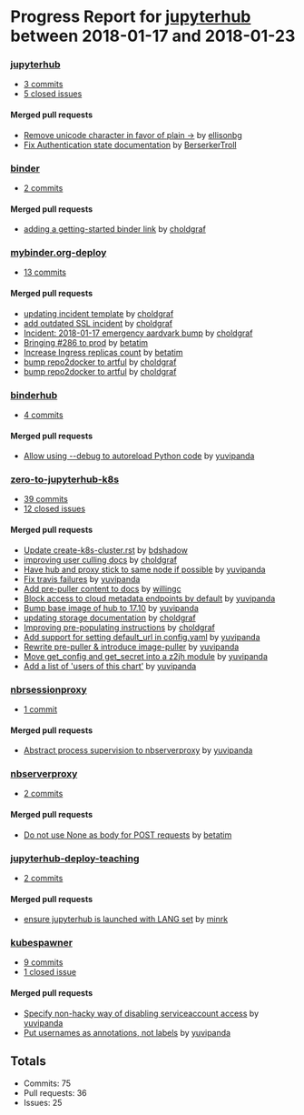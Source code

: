 # Progress Report for [jupyterhub](https://github.com/jupyterhub) between 2018-01-17 and 2018-01-23

### [jupyterhub](https://github.com/jupyterhub/jupyterhub)
-  [3 commits](https://github.com/jupyterhub/jupyterhub/compare/master@%7B1516176000%7D...master@%7B1516694400%7D)
-  [5 closed issues](https://github.com/jupyterhub/jupyterhub/issues?utf8=%E2%9C%93&q=is%3Aissue%20closed%3A2018-01-17..2018-01-23)

#### Merged pull requests
- [Remove unicode character in favor of plain ->](https://github.com/jupyterhub/jupyterhub/pull/1625) by [ellisonbg](https://github.com/ellisonbg)
- [Fix Authentication state documentation](https://github.com/jupyterhub/jupyterhub/pull/1623) by [BerserkerTroll](https://github.com/BerserkerTroll)

### [binder](https://github.com/jupyterhub/binder)
-  [2 commits](https://github.com/jupyterhub/binder/compare/master@%7B1516176000%7D...master@%7B1516694400%7D)

#### Merged pull requests
- [adding a getting-started binder link](https://github.com/jupyterhub/binder/pull/62) by [choldgraf](https://github.com/choldgraf)

### [mybinder.org-deploy](https://github.com/jupyterhub/mybinder.org-deploy)
-  [13 commits](https://github.com/jupyterhub/mybinder.org-deploy/compare/master@%7B1516176000%7D...master@%7B1516694400%7D)

#### Merged pull requests
- [updating incident template](https://github.com/jupyterhub/mybinder.org-deploy/pull/290) by [choldgraf](https://github.com/choldgraf)
- [add outdated SSL incident](https://github.com/jupyterhub/mybinder.org-deploy/pull/289) by [choldgraf](https://github.com/choldgraf)
- [Incident: 2018-01-17 emergency aardvark bump](https://github.com/jupyterhub/mybinder.org-deploy/pull/288) by [choldgraf](https://github.com/choldgraf)
- [Bringing #286 to prod](https://github.com/jupyterhub/mybinder.org-deploy/pull/287) by [betatim](https://github.com/betatim)
- [Increase Ingress replicas count](https://github.com/jupyterhub/mybinder.org-deploy/pull/286) by [betatim](https://github.com/betatim)
- [bump repo2docker to artful](https://github.com/jupyterhub/mybinder.org-deploy/pull/285) by [choldgraf](https://github.com/choldgraf)
- [bump repo2docker to artful](https://github.com/jupyterhub/mybinder.org-deploy/pull/284) by [choldgraf](https://github.com/choldgraf)

### [binderhub](https://github.com/jupyterhub/binderhub)
-  [4 commits](https://github.com/jupyterhub/binderhub/compare/master@%7B1516176000%7D...master@%7B1516694400%7D)

#### Merged pull requests
- [Allow using --debug to autoreload Python code](https://github.com/jupyterhub/binderhub/pull/374) by [yuvipanda](https://github.com/yuvipanda)

### [zero-to-jupyterhub-k8s](https://github.com/jupyterhub/zero-to-jupyterhub-k8s)
-  [39 commits](https://github.com/jupyterhub/zero-to-jupyterhub-k8s/compare/master@%7B1516176000%7D...master@%7B1516694400%7D)
-  [12 closed issues](https://github.com/jupyterhub/zero-to-jupyterhub-k8s/issues?utf8=%E2%9C%93&q=is%3Aissue%20closed%3A2018-01-17..2018-01-23)

#### Merged pull requests
- [Update create-k8s-cluster.rst](https://github.com/jupyterhub/zero-to-jupyterhub-k8s/pull/424) by [bdshadow](https://github.com/bdshadow)
- [improving user culling docs](https://github.com/jupyterhub/zero-to-jupyterhub-k8s/pull/423) by [choldgraf](https://github.com/choldgraf)
- [Have hub and proxy stick to same node if possible](https://github.com/jupyterhub/zero-to-jupyterhub-k8s/pull/422) by [yuvipanda](https://github.com/yuvipanda)
- [Fix travis failures](https://github.com/jupyterhub/zero-to-jupyterhub-k8s/pull/419) by [yuvipanda](https://github.com/yuvipanda)
- [Add pre-puller content to docs](https://github.com/jupyterhub/zero-to-jupyterhub-k8s/pull/418) by [willingc](https://github.com/willingc)
- [Block access to cloud metadata endpoints by default](https://github.com/jupyterhub/zero-to-jupyterhub-k8s/pull/416) by [yuvipanda](https://github.com/yuvipanda)
- [Bump base image of hub to 17.10](https://github.com/jupyterhub/zero-to-jupyterhub-k8s/pull/415) by [yuvipanda](https://github.com/yuvipanda)
- [updating storage documentation](https://github.com/jupyterhub/zero-to-jupyterhub-k8s/pull/409) by [choldgraf](https://github.com/choldgraf)
- [Improving pre-populating instructions](https://github.com/jupyterhub/zero-to-jupyterhub-k8s/pull/408) by [choldgraf](https://github.com/choldgraf)
- [Add support for setting default_url in config.yaml](https://github.com/jupyterhub/zero-to-jupyterhub-k8s/pull/403) by [yuvipanda](https://github.com/yuvipanda)
- [Rewrite pre-puller & introduce image-puller](https://github.com/jupyterhub/zero-to-jupyterhub-k8s/pull/399) by [yuvipanda](https://github.com/yuvipanda)
- [Move get_config and get_secret into a z2jh module](https://github.com/jupyterhub/zero-to-jupyterhub-k8s/pull/397) by [yuvipanda](https://github.com/yuvipanda)
- [Add a list of 'users of this chart'](https://github.com/jupyterhub/zero-to-jupyterhub-k8s/pull/279) by [yuvipanda](https://github.com/yuvipanda)

### [nbrsessionproxy](https://github.com/jupyterhub/nbrsessionproxy)
-  [1 commit](https://github.com/jupyterhub/nbrsessionproxy/compare/master@%7B1516176000%7D...master@%7B1516694400%7D)

#### Merged pull requests
- [Abstract process supervision to nbserverproxy](https://github.com/jupyterhub/nbrsessionproxy/pull/22) by [yuvipanda](https://github.com/yuvipanda)

### [nbserverproxy](https://github.com/jupyterhub/nbserverproxy)
-  [2 commits](https://github.com/jupyterhub/nbserverproxy/compare/master@%7B1516176000%7D...master@%7B1516694400%7D)

#### Merged pull requests
- [Do not use None as body for POST requests](https://github.com/jupyterhub/nbserverproxy/pull/14) by [betatim](https://github.com/betatim)

### [jupyterhub-deploy-teaching](https://github.com/jupyterhub/jupyterhub-deploy-teaching)
-  [2 commits](https://github.com/jupyterhub/jupyterhub-deploy-teaching/compare/master@%7B1516176000%7D...master@%7B1516694400%7D)

#### Merged pull requests
- [ensure jupyterhub is launched with LANG set](https://github.com/jupyterhub/jupyterhub-deploy-teaching/pull/97) by [minrk](https://github.com/minrk)

### [kubespawner](https://github.com/jupyterhub/kubespawner)
-  [9 commits](https://github.com/jupyterhub/kubespawner/compare/master@%7B1516176000%7D...master@%7B1516694400%7D)
-  [1 closed issue](https://github.com/jupyterhub/kubespawner/issues?utf8=%E2%9C%93&q=is%3Aissue%20closed%3A2018-01-17..2018-01-23)

#### Merged pull requests
- [Specify non-hacky way of disabling serviceaccount access](https://github.com/jupyterhub/kubespawner/pull/123) by [yuvipanda](https://github.com/yuvipanda)
- [Put usernames as annotations, not labels](https://github.com/jupyterhub/kubespawner/pull/122) by [yuvipanda](https://github.com/yuvipanda)

## Totals
- Commits: 75
- Pull requests: 36
- Issues: 25
